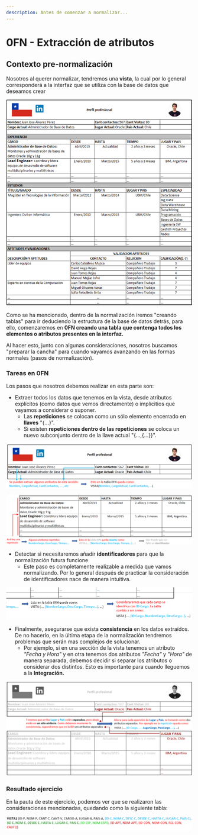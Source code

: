 ```yaml
---
description: Antes de comenzar a normalizar...
---
```


# 0FN - Extracción de atributos

## Contexto pre-normalización

Nosotros al querer normalizar, tendremos una **vista**, la cual por lo general corresponderá a la interfaz que se utiliza con la base de datos que deseamos crear

![Ejemplo de vista, Cert&#xE1;men-2 2017-1](../.gitbook/assets/vista.png)

Como se ha mencionado, dentro de la normalización iremos "creando tablas" para ir deduciendo la estructura de la base de datos detrás, para ello, comenzaremos en **0FN creando una tabla que contenga todos los elementos o atributos presentes en la interfaz.**

Al hacer esto, junto con algunas consideraciones, nosotros buscamos "preparar la cancha" para cuando vayamos avanzando en las formas normales \(pasos de normalización\). 

### Tareas en 0FN

Los pasos que nosotros debemos realizar en esta parte son:

* Extraer todos los datos que tenemos en la vista, desde atributos explícitos \(como datos que vemos directamente\) o implícitios que vayamos a considerar o suponer.
  * Las **repeticiones** se colocan como un sólo elemento encerrado en **llaves** "{...}".
  * Si existen **repeticiones dentro de las repeticiones** se coloca un nuevo subconjunto dentro de la llave actual "{...,{...}}".

![](../.gitbook/assets/ofndata.png)

![Nota: Esta es s&#xF3;lo una de las repeticiones del ejercicio \(est&#xE1; de Ejemplo\)](../.gitbook/assets/0fnrep.png)

* Detectar si necesitaremos añadir **identificadores** para que la normalización futura funcione
  * Este paso es completamente realizable a medida que vamos normalizando. Por lo general después de practicar la consideración de identificadores nace de manera intuitiva.

![Nota: Este es s&#xF3;lo uno de los varios casos que requieren atenci&#xF3;n en el ejercicio](../.gitbook/assets/0fnidef.png)

* Finalmente, asegurarse que exista **consistencia** en los datos extraídos. De no hacerlo, en la última etapa de la normalización tendremos problemas que serán mas complejos de solucionar.
  * Por ejemplo, si en una sección de la vista tenemos un atributo _"Fecha y Hora"_ y en otra tenemos dos atributos _"Fecha"_  y _"Hora"_ de manera separada, debemos decidir si separar los atributos o considerar dos distintos. Esto es importante para cuando lleguemos a la **Integración.**

![Nota: Nuevamente, esta \(puede\) no ser la &#xFA;nica inconsistencia del ejercicio](../.gitbook/assets/0fnconsis.png)

### Resultado ejercicio

En la pauta de este ejercicio, podemos ver que se realizaron las consideraciones mencionadas, quedando como la siguiente tabla:

![](../.gitbook/assets/0fnfinal%20%281%29.png)





